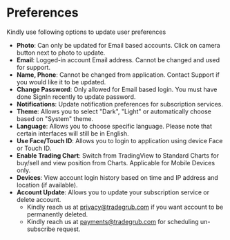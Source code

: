 # **Preferences**
  
  
Kindly use following options to update user preferences 
- **Photo**: Can only be updated for Email based accounts. Click on camera button next to photo to update.
- **Email**: Logged-in account Email address. Cannot be changed and used for support.
- **Name, Phone**: Cannot be changed from application. Contact Support if you would like it to be updated.
- **Change Password**: Only allowed for Email based login. You must have done SignIn recently to update password.
- **Notifications**: Update notification preferences for subscription services.
- **Theme**: Allows you to select "Dark", "Light" or automatically choose based on "System" theme.
- **Language**: Allows you to choose specific language. Please note that certain interfaces will still be in English.
- **Use Face/Touch ID**: Allows you to login to application using device Face or Touch ID.
- **Enable Trading Chart**: Switch from TradingView to Standard Charts for buy/sell and view position from Charts. Applicable for Mobile Devices only.   
- **Devices**: View account login history based on time and IP address and location (if available).
- **Account Update**: Allows you to update your subscription service or delete account. 
  -  Kindly reach us at [privacy@tradegrub.com](mailto:privacy@tradegrub.com) if you want account to be permanently deleted. 
  -  Kindly reach us at [payments@tradegrub.com](mailto:payments@tradegrub.com) for scheduling un-subscribe request.
